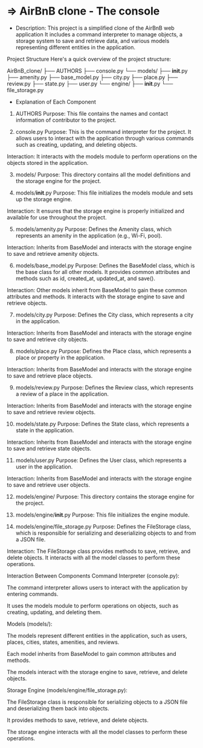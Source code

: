 => AirBnB clone - The console
================================

- Description: This project is a simplified clone of the AirBnB web application
It includes a command interpreter to manage objects, a storage system to save
and retrieve data, and various models representing different
entities in the application.

Project Structure
Here's a quick overview of the project structure:

AirBnB_clone/
├── AUTHORS
├── console.py
└── models/
    ├── __init__.py
    ├── amenity.py
    ├── base_model.py
    ├── city.py
    ├── place.py
    ├── review.py
    ├── state.py
    ├── user.py
    └── engine/
        ├── __init__.py
        └── file_storage.py
- Explanation of Each Component
1. AUTHORS
Purpose: This file contains the names and contact information of contributor
to the project.

2. console.py
Purpose: This is the command interpreter for the project. It allows users to
interact with the application through various commands such as creating,
updating, and deleting objects.

Interaction: It interacts with the models module to perform
operations on the objects stored in the application.

3. models/
Purpose: This directory contains all the model definitions
and the storage engine for the project.

4. models/__init__.py
Purpose: This file initializes the models module and sets up the storage engine.

Interaction: It ensures that the storage engine is properly initialized and available for use throughout the project.

5. models/amenity.py
Purpose: Defines the Amenity class, which represents an amenity in the application (e.g., Wi-Fi, pool).

Interaction: Inherits from BaseModel and interacts with the storage engine to save and retrieve amenity objects.

6. models/base_model.py
Purpose: Defines the BaseModel class, which is the base class for all other 
models. It provides common attributes and methods such as id, created_at, updated_at, and save().

Interaction: Other models inherit from BaseModel to gain these common attributes and methods.
It interacts with the storage engine to save and retrieve objects.

7. models/city.py
Purpose: Defines the City class, which represents a city in the application.

Interaction: Inherits from BaseModel and interacts with the storage engine to save and retrieve city objects.

8. models/place.py
Purpose: Defines the Place class, which represents a place or property in the application.

Interaction: Inherits from BaseModel and interacts with the storage engine to save and retrieve place objects.

9. models/review.py
Purpose: Defines the Review class, which represents a review of a place in the application.

Interaction: Inherits from BaseModel and interacts with the storage engine to save and retrieve review objects.

10. models/state.py
Purpose: Defines the State class, which represents a state in the application.

Interaction: Inherits from BaseModel and interacts with the storage engine to save and retrieve state objects.

11. models/user.py
Purpose: Defines the User class, which represents a user in the application.

Interaction: Inherits from BaseModel and interacts with the storage engine to save and retrieve user objects.

12. models/engine/
Purpose: This directory contains the storage engine for the project.

13. models/engine/__init__.py
Purpose: This file initializes the engine module.

14. models/engine/file_storage.py
Purpose: Defines the FileStorage class, which is responsible for serializing and
deserializing objects to and from a JSON file.

Interaction: The FileStorage class provides methods to save, retrieve, and delete objects.
It interacts with all the model classes to perform these operations.

Interaction Between Components
Command Interpreter (console.py):

The command interpreter allows users to interact with the application by entering commands.

It uses the models module to perform operations on objects, such as creating, updating, and deleting them.

Models (models/):

The models represent different entities in the application, such as users, places, cities, states, amenities, and reviews.

Each model inherits from BaseModel to gain common attributes and methods.

The models interact with the storage engine to save, retrieve, and delete objects.

Storage Engine (models/engine/file_storage.py):

The FileStorage class is responsible for serializing objects to a JSON file and deserializing them back into objects.

It provides methods to save, retrieve, and delete objects.

The storage engine interacts with all the model classes to perform these operations.

